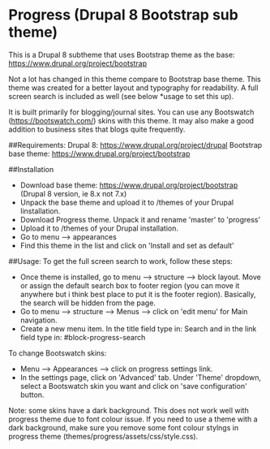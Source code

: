 # Progress (Drupal 8 Bootstrap sub theme)

This is a Drupal 8 subtheme that uses Bootstrap theme as the base:  https://www.drupal.org/project/bootstrap

Not a lot has changed in this theme compare to Bootstrap base theme. This theme was created for a better layout and typography for readability. A full screen search is included as well (see below *usage to set this up).

It is built primarily for blogging/journal sites. You can use any Bootswatch (https://bootswatch.com/) skins with this theme. It may also make a good addition to business sites that blogs quite frequently.

##Requirements:
Drupal 8: https://www.drupal.org/project/drupal
Bootstrap base theme: https://www.drupal.org/project/bootstrap

##Installation
- Download base theme: https://www.drupal.org/project/bootstrap (Drupal 8 version, ie 8.x not 7.x)
- Unpack the base theme and upload it to /themes of your Drupal linstallation.
- Download Progress theme. Unpack it and rename 'master' to 'progress'
- Upload it to /themes of your Drupal installation.
- Go to menu --> appearances 
- Find this theme in the list and click on 'Install and set as default'

##Usage:
To get the full screen search to work, follow these steps:
- Once theme is installed, go to menu --> structure --> block layout. Move or assign the default search box to footer region (you can move it anywhere but i think best place to put it is the footer region). Basically, the search will be hidden from the page.
- Go to menu --> structure --> Menus --> click on 'edit menu' for Main navigation.
- Create a new menu item. In the title field type in: Search and in the link field type in: #block-progress-search

To change Bootswatch skins:
- Menu --> Appearances --> click on progress settings link.
- In the settings page, click on 'Advanced' tab. Under 'Theme' dropdown, select a Bootswatch skin you want and click on 'save configuration' button.

Note: some skins have a dark background. This does not work well with progress theme due to font colour issue. If you need to use a theme with a dark background, make sure you remove some font colour stylngs in progress theme (themes/progress/assets/css/style.css). 

